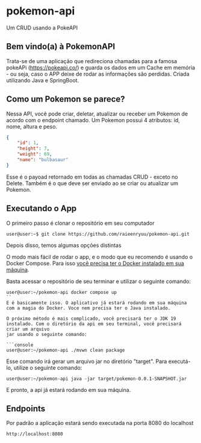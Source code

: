# pokemon-api
 
 Um CRUD usando a PokeAPI
 
 ## Bem vindo(a) à PokemonAPI

Trata-se de uma aplicação que redireciona chamadas para a famosa pokeAPi (https://pokeapi.co/) e guarda os dados em um Cache em memória - ou seja, 
caso o APP deixe de rodar as informações são perdidas. Criada utilizando Java e SpringBoot. 

## Como um Pokemon se parece? 

Nessa API, você pode criar, deletar, atualizar ou receber um Pokemon de acordo com o endpoint chamado. Um Pokemon possui 4 atributos: id, nome, altura e peso.

```json
{
    "id": 1,
    "height": 7,
    "weight": 69,
    "name": "bulbasaur"
}

```

Esse é o payoad retornado em todas as chamadas CRUD - exceto no Delete. Também é o que deve ser enviado ao se criar ou atualizar um Pokemon.

## Executando o App 

O primeiro passo é clonar o repositório em seu computador 

```console
user@user:~$ git clone https://github.com/raieenryuu/pokemon-api.git
```
Depois disso, temos algumas opções distintas

O modo mais fácil de rodar o app, e o modo que eu recomendo é usando o Docker Compose. Para isso [você precisa ter o Docker instalado em sua máquina](https://docs.docker.com/get-docker/).

Basta acessar o repositório de seu terminar e utilizar o seguinte comando:

```console
user@user:~/pokemon-api docker compose up
``
E é basicamente isso. O aplicativo já estará rodando em sua máquina com a magia do Docker. Voce nem precisa ter o Java instalado.

O próximo método é mais complicado, você precisará ter o JDK 19 instalado. Com o diretório da api em seu terminal, você precisará criar um arquivo
jar usando o seguinte comando:

```console
user@user:~/pokemon-api ./mvwn clean package
```
Esse comando irá gerar um arquivo jar no diretório "target". Para executá-lo, utilize o seguinte comando:

```console
user@user:~/pokemon-api java -jar target/pokemon-0.0.1-SNAPSHOT.jar
```

E pronto, a api já estará rodando em sua máquina.

## Endpoints

Por padrão a aplicação estará sendo executada na porta 8080 do localhost

```
http://localhost:8080
```


